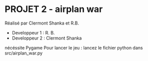 # PROJET 2 - airplan war

Réalisé par Clermont Shanka et R.B.
- Developpeur 1 : R. B.
- Developpeur 2 : Clermont Shanka


nécéssite Pygame
Pour lancer le jeu : lancez le fichier python dans src/airplan_war.py
